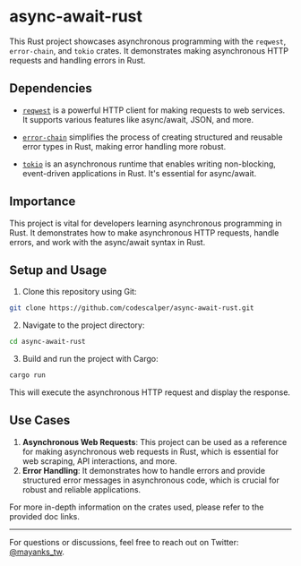 # async-await-rust

This Rust project showcases asynchronous programming with the `reqwest`, `error-chain`, and `tokio` crates. It demonstrates making asynchronous HTTP requests and handling errors in Rust.

## Dependencies

- [`reqwest`](https://docs.rs/reqwest/0.11.2/reqwest/) is a powerful HTTP client for making requests to web services. It supports various features like async/await, JSON, and more.

- [`error-chain`](https://docs.rs/error-chain/0.12.4/error_chain/) simplifies the process of creating structured and reusable error types in Rust, making error handling more robust.

- [`tokio`](https://docs.rs/tokio/latest/tokio/) is an asynchronous runtime that enables writing non-blocking, event-driven applications in Rust. It's essential for async/await.

## Importance

This project is vital for developers learning asynchronous programming in Rust. It demonstrates how to make asynchronous HTTP requests, handle errors, and work with the async/await syntax in Rust.

## Setup and Usage

1. Clone this repository using Git:

```bash
git clone https://github.com/codescalper/async-await-rust.git
```

2.  Navigate to the project directory:

```bash
cd async-await-rust
```

3.  Build and run the project with Cargo:

```bash
cargo run
```

This will execute the asynchronous HTTP request and display the response.

## Use Cases

1.  **Asynchronous Web Requests**: This project can be used as a reference for making asynchronous web requests in Rust, which is essential for web scraping, API interactions, and more.
2.  **Error Handling**: It demonstrates how to handle errors and provide structured error messages in asynchronous code, which is crucial for robust and reliable applications.

For more in-depth information on the crates used, please refer to the provided doc links.

---

For questions or discussions, feel free to reach out on Twitter: [@mayanks_tw](https://twitter.com/mayanks_tw).
